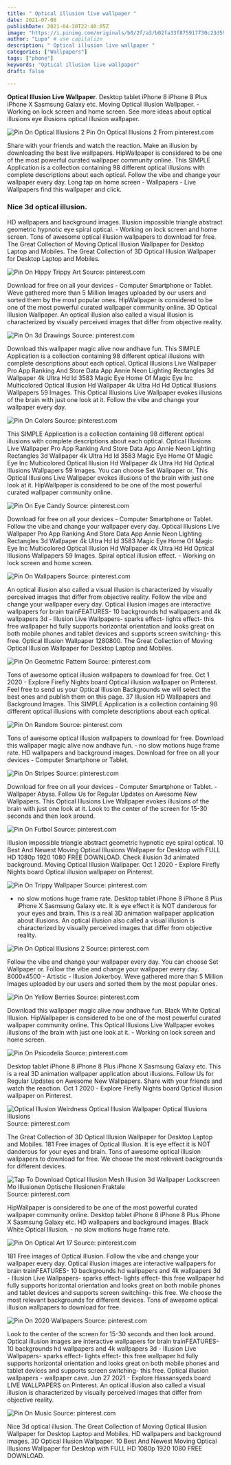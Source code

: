 ```yaml
---
title: " Optical illusion live wallpaper "
date: 2021-07-08
publishDate: 2021-04-20T22:40:05Z
image: "https://i.pinimg.com/originals/b0/2f/a3/b02fa33f875917730c23d59654b310b5.jpg"
author: "Lupo" # use capitalize
description: " Optical illusion live wallpaper "
categories: ["Wallpapers"]
tags: ["phone"]
keywords: "Optical illusion live wallpaper"
draft: false

---
```



**Optical Illusion Live Wallpaper**. Desktop tablet iPhone 8 iPhone 8 Plus iPhone X Sasmsung Galaxy etc. Moving Optical Illusion Wallpaper. - Working on lock screen and home screen. See more ideas about optical illusions eye illusions optical illusion wallpaper.

![Pin On Optical Illusions 2](https://i.pinimg.com/originals/ae/c8/17/aec81736c8f92704593e49248fd1d7dc.gif "Pin On Optical Illusions 2")
Pin On Optical Illusions 2 From pinterest.com


Share with your friends and watch the reaction. Make an illusion by downloading the best live wallpapers. HipWallpaper is considered to be one of the most powerful curated wallpaper community online. This SIMPLE Application is a collection containing 98 different optical illusions with complete descriptions about each optical. Follow the vibe and change your wallpaper every day. Long tap on home screen - Wallpapers - Live Wallpapers find this wallpaper and click.

### Nice 3d optical illusion.

HD wallpapers and background images. Illusion impossible triangle abstract geometric hypnotic eye spiral optical. - Working on lock screen and home screen. Tons of awesome optical illusion wallpapers to download for free. The Great Collection of Moving Optical Illusion Wallpaper for Desktop Laptop and Mobiles. The Great Collection of 3D Optical Illusion Wallpaper for Desktop Laptop and Mobiles.


![Pin On Hippy Trippy Art](https://i.pinimg.com/originals/54/d0/ec/54d0ec0ccb7ad92f04d7e40d5f9a79e4.gif "Pin On Hippy Trippy Art")
Source: pinterest.com

Download for free on all your devices - Computer Smartphone or Tablet. Weve gathered more than 5 Million Images uploaded by our users and sorted them by the most popular ones. HipWallpaper is considered to be one of the most powerful curated wallpaper community online. 3D Optical Illusion Wallpaper. An optical illusion also called a visual illusion is characterized by visually perceived images that differ from objective reality.

![Pin On 3d Drawings](https://i.pinimg.com/564x/47/15/b8/4715b8f448d81f010d342bd022fb6a4b.jpg "Pin On 3d Drawings")
Source: pinterest.com

Download this wallpaper magic alive now andhave fun. This SIMPLE Application is a collection containing 98 different optical illusions with complete descriptions about each optical. Optical Illusions Live Wallpaper Pro App Ranking And Store Data App Annie Neon Lighting Rectangles 3d Wallpaper 4k Ultra Hd Id 3583 Magic Eye Home Of Magic Eye Inc Multicolored Optical Illusion Hd Wallpaper 4k Ultra Hd Hd Optical Illusions Wallpapers 59 Images. This Optical Illusions Live Wallpaper evokes illusions of the brain with just one look at it. Follow the vibe and change your wallpaper every day.

![Pin On Colors](https://i.pinimg.com/originals/54/7b/eb/547beb42571720f4c1cbad876ffc97fc.gif "Pin On Colors")
Source: pinterest.com

This SIMPLE Application is a collection containing 98 different optical illusions with complete descriptions about each optical. Optical Illusions Live Wallpaper Pro App Ranking And Store Data App Annie Neon Lighting Rectangles 3d Wallpaper 4k Ultra Hd Id 3583 Magic Eye Home Of Magic Eye Inc Multicolored Optical Illusion Hd Wallpaper 4k Ultra Hd Hd Optical Illusions Wallpapers 59 Images. You can choose Set Wallpaper or. This Optical Illusions Live Wallpaper evokes illusions of the brain with just one look at it. HipWallpaper is considered to be one of the most powerful curated wallpaper community online.

![Pin On Eye Candy](https://i.pinimg.com/originals/a6/74/53/a6745324326153b7450dafdab30d7f55.jpg "Pin On Eye Candy")
Source: pinterest.com

Download for free on all your devices - Computer Smartphone or Tablet. Follow the vibe and change your wallpaper every day. Optical Illusions Live Wallpaper Pro App Ranking And Store Data App Annie Neon Lighting Rectangles 3d Wallpaper 4k Ultra Hd Id 3583 Magic Eye Home Of Magic Eye Inc Multicolored Optical Illusion Hd Wallpaper 4k Ultra Hd Hd Optical Illusions Wallpapers 59 Images. Spiral optical illusion effect. - Working on lock screen and home screen.

![Pin On Wallpapers](https://i.pinimg.com/originals/cc/33/f9/cc33f9f1b56d7630e0a0d657b529002a.jpg "Pin On Wallpapers")
Source: pinterest.com

An optical illusion also called a visual illusion is characterized by visually perceived images that differ from objective reality. Follow the vibe and change your wallpaper every day. Optical illusion images are interactive wallpapers for brain trainFEATURES- 10 backgrounds hd wallpapers and 4k wallpapers 3d - Illusion Live Wallpapers- sparks effect- lights effect- this free wallpaper hd fully supports horizontal orientation and looks great on both mobile phones and tablet devices and supports screen switching- this free. Optical Illusion Wallpaper 1280800. The Great Collection of Moving Optical Illusion Wallpaper for Desktop Laptop and Mobiles.

![Pin On Geometric Pattern](https://i.pinimg.com/736x/83/2e/89/832e894c72398eaf789803529949e1d8.jpg "Pin On Geometric Pattern")
Source: pinterest.com

Tons of awesome optical illusion wallpapers to download for free. Oct 1 2020 - Explore Firefly Nights board Optical illusion wallpaper on Pinterest. Feel free to send us your Optical Illusion Backgrounds we will select the best ones and publish them on this page. 37 Illusion HD Wallpapers and Background Images. This SIMPLE Application is a collection containing 98 different optical illusions with complete descriptions about each optical.

![Pin On Random](https://i.pinimg.com/originals/d4/a5/71/d4a57113634199992f95459b9378f829.gif "Pin On Random")
Source: pinterest.com

Tons of awesome optical illusion wallpapers to download for free. Download this wallpaper magic alive now andhave fun. - no slow motions huge frame rate. HD wallpapers and background images. Download for free on all your devices - Computer Smartphone or Tablet.

![Pin On Stripes](https://i.pinimg.com/originals/97/68/cf/9768cf55601c09c5ee5cb54cecf3202e.jpg "Pin On Stripes")
Source: pinterest.com

Download for free on all your devices - Computer Smartphone or Tablet. - Wallpaper Abyss. Follow Us for Regular Updates on Awesome New Wallpapers. This Optical Illusions Live Wallpaper evokes illusions of the brain with just one look at it. Look to the center of the screen for 15-30 seconds and then look around.

![Pin On Futbol](https://i.pinimg.com/originals/13/19/03/13190325e522f60fb6c47ec85647eb8b.jpg "Pin On Futbol")
Source: pinterest.com

Illusion impossible triangle abstract geometric hypnotic eye spiral optical. 10 Best And Newest Moving Optical Illusions Wallpaper for Desktop with FULL HD 1080p 1920 1080 FREE DOWNLOAD. Check illusion 3d animated background. Moving Optical Illusion Wallpaper. Oct 1 2020 - Explore Firefly Nights board Optical illusion wallpaper on Pinterest.

![Pin On Trippy Wallpaper](https://i.pinimg.com/736x/05/5f/1a/055f1a02924f15ffe8429913e95c65ab.jpg "Pin On Trippy Wallpaper")
Source: pinterest.com

- no slow motions huge frame rate. Desktop tablet iPhone 8 iPhone 8 Plus iPhone X Sasmsung Galaxy etc. It is eye effect it is NOT danderous for your eyes and brain. This is a real 3D animation wallpaper application about illusions. An optical illusion also called a visual illusion is characterized by visually perceived images that differ from objective reality.

![Pin On Optical Illusions 2](https://i.pinimg.com/originals/ae/c8/17/aec81736c8f92704593e49248fd1d7dc.gif "Pin On Optical Illusions 2")
Source: pinterest.com

Follow the vibe and change your wallpaper every day. You can choose Set Wallpaper or. Follow the vibe and change your wallpaper every day. 8000x4500 - Artistic - Illusion Jokerboy. Weve gathered more than 5 Million Images uploaded by our users and sorted them by the most popular ones.

![Pin On Yellow Berries](https://i.pinimg.com/originals/40/4d/aa/404daac630d3012fb48d53ba59699326.gif "Pin On Yellow Berries")
Source: pinterest.com

Download this wallpaper magic alive now andhave fun. Black White Optical Illusion. HipWallpaper is considered to be one of the most powerful curated wallpaper community online. This Optical Illusions Live Wallpaper evokes illusions of the brain with just one look at it. - Working on lock screen and home screen.

![Pin On Psicodelia](https://i.pinimg.com/originals/85/7e/bb/857ebb6a79d86a67475b8738af680c49.gif "Pin On Psicodelia")
Source: pinterest.com

Desktop tablet iPhone 8 iPhone 8 Plus iPhone X Sasmsung Galaxy etc. This is a real 3D animation wallpaper application about illusions. Follow Us for Regular Updates on Awesome New Wallpapers. Share with your friends and watch the reaction. Oct 1 2020 - Explore Firefly Nights board Optical illusion wallpaper on Pinterest.

![Optical Illusion Weirdness Optical Illusion Wallpaper Optical Illusions Illusions](https://i.pinimg.com/736x/29/e5/d8/29e5d852497e055817fabb2e4209bc14.jpg "Optical Illusion Weirdness Optical Illusion Wallpaper Optical Illusions Illusions")
Source: pinterest.com

The Great Collection of 3D Optical Illusion Wallpaper for Desktop Laptop and Mobiles. 181 Free images of Optical Illusion. It is eye effect it is NOT danderous for your eyes and brain. Tons of awesome optical illusion wallpapers to download for free. We choose the most relevant backgrounds for different devices.

![Tap To Download Optical Illusion Mesh Illusion 3d Wallpaper Lockscreen Mo Illusionen Optische Illusionen Fraktale](https://i.pinimg.com/originals/b5/6f/a9/b56fa97e2386af64e763c344efd75c6c.jpg "Tap To Download Optical Illusion Mesh Illusion 3d Wallpaper Lockscreen Mo Illusionen Optische Illusionen Fraktale")
Source: pinterest.com

HipWallpaper is considered to be one of the most powerful curated wallpaper community online. Desktop tablet iPhone 8 iPhone 8 Plus iPhone X Sasmsung Galaxy etc. HD wallpapers and background images. Black White Optical Illusion. - no slow motions huge frame rate.

![Pin On Optical Art 17](https://i.pinimg.com/originals/a5/8c/ce/a58ccecbb000bd4b2ce1eb893d7bc160.png "Pin On Optical Art 17")
Source: pinterest.com

181 Free images of Optical Illusion. Follow the vibe and change your wallpaper every day. Optical illusion images are interactive wallpapers for brain trainFEATURES- 10 backgrounds hd wallpapers and 4k wallpapers 3d - Illusion Live Wallpapers- sparks effect- lights effect- this free wallpaper hd fully supports horizontal orientation and looks great on both mobile phones and tablet devices and supports screen switching- this free. We choose the most relevant backgrounds for different devices. Tons of awesome optical illusion wallpapers to download for free.

![Pin On 2020 Wallpapers](https://i.pinimg.com/originals/ab/10/db/ab10db4a37ff3349c9f71a4ca2889be3.jpg "Pin On 2020 Wallpapers")
Source: pinterest.com

Look to the center of the screen for 15-30 seconds and then look around. Optical illusion images are interactive wallpapers for brain trainFEATURES- 10 backgrounds hd wallpapers and 4k wallpapers 3d - Illusion Live Wallpapers- sparks effect- lights effect- this free wallpaper hd fully supports horizontal orientation and looks great on both mobile phones and tablet devices and supports screen switching- this free. Optical illusion wallpapers - wallpaper cave. Jun 27 2021 - Explore Hassansyeds board LIVE WALLPAPERS on Pinterest. An optical illusion also called a visual illusion is characterized by visually perceived images that differ from objective reality.

![Pin On Music](https://i.pinimg.com/originals/b0/2f/a3/b02fa33f875917730c23d59654b310b5.jpg "Pin On Music")
Source: pinterest.com

Nice 3d optical illusion. The Great Collection of Moving Optical Illusion Wallpaper for Desktop Laptop and Mobiles. HD wallpapers and background images. 3D Optical Illusion Wallpaper. 10 Best And Newest Moving Optical Illusions Wallpaper for Desktop with FULL HD 1080p 1920 1080 FREE DOWNLOAD.

